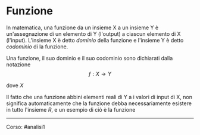 # Funzione
In matematica, una funzione da un insieme X a un insieme Y è un'assegnazione di un elemento di Y (l'output) a ciascun elemento di X (l'input).
L'insieme X è detto *dominio* della funzione e l'insieme Y è detto *codominio* di la funzione.

  
Una funzione, il suo dominio e il suo codominio sono dichiarati dalla notazione
$$f:X \rightarrow Y$$

dove $X$

Il fatto che una funzione abbini elementi reali di Y a i valori di input di X, non significa automaticamente che la funzione debba necessariamente esistere in tutto l'insieme $R$, e un esempio di ciò è la funzione 

___
Corso:
#analisi1